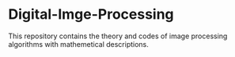 # Digital-Imge-Processing
This repository contains the theory and codes of image processing algorithms with mathemetical descriptions.
